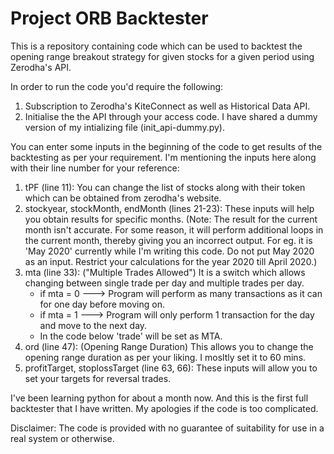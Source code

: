# Project ORB Backtester

This is a repository containing code which can be used to backtest the opening range breakout strategy for given stocks for a given period using Zerodha's API. 


In order to run the code you'd require the following: 
1. Subscription to Zerodha's KiteConnect as well as Historical Data API. 
2. Initialise the the API through your access code. I have shared a dummy version of my intializing file (init_api-dummy.py).

You can enter some inputs in the beginning of the code to get results of the backtesting as per your requirement. I'm mentioning the inputs here along with their line number for your reference: 

1. tPF (line 11): You can change the list of stocks along with their token which can be obtained from zerodha's website. 
2. stockyear, stockMonth, endMonth (lines 21-23): These inputs will help you obtain results for specific months. 
(Note: The result for the current month isn't accurate. For some reason, it will perform additional loops in the current month, thereby giving you an incorrect output. For eg. it is 'May 2020' currently while I'm writing this code. Do not put May 2020 as an input. Restrict your calculations for the year 2020 till April 2020.)
3. mta (line 33): ("Multiple Trades Allowed") It is a switch which allows changing between single trade per day and multiple trades per day.
    * if mta = 0 ---> Program will perform as many transactions as it can for one day before moving on.
    * if mta = 1 ---> Program will only perform 1 transaction for the day and move to the next day. 
    * In the code below 'trade' will be set as MTA.
4. ord (line 47): (Opening Range Duration) This allows you to change the opening range duration as per your liking. I mosltly set it to 60 mins. 
5. profitTarget, stoplossTarget (line 63, 66): These inputs will allow you to set your targets for reversal trades. 


I've been learning python for about a month now. And this is the first full backtester that I have written. My apologies if the code is too complicated. 

Disclaimer: The code is provided with no guarantee of suitability for use in a real system or otherwise.